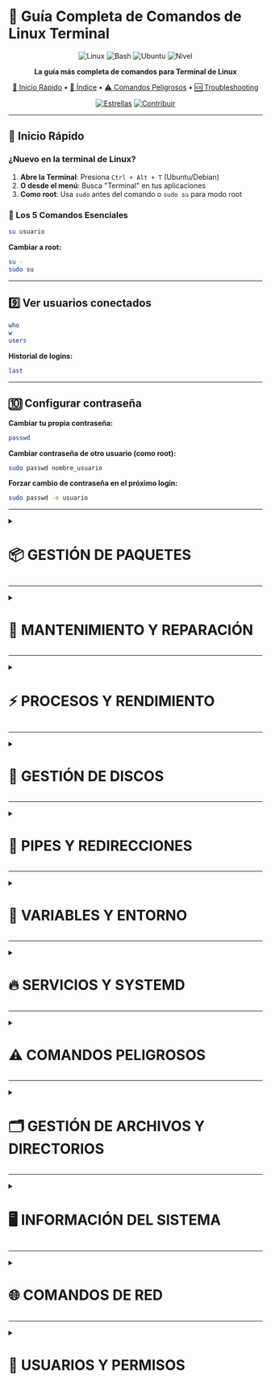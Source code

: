 # 🐧 Guía Completa de Comandos de Linux Terminal

<div align="center">

![Linux](https://img.shields.io/badge/Linux-FCC624?style=for-the-badge&logo=linux&logoColor=black)
![Bash](https://img.shields.io/badge/Bash-4EAA25?style=for-the-badge&logo=gnu-bash&logoColor=white)
![Ubuntu](https://img.shields.io/badge/Ubuntu-E95420?style=for-the-badge&logo=ubuntu&logoColor=white)
![Nivel](https://img.shields.io/badge/Nivel-Básico_a_Avanzado-green?style=for-the-badge)

**La guía más completa de comandos para Terminal de Linux**

[🚀 Inicio Rápido](#-inicio-rápido) • [📖 Índice](#-índice-de-comandos) • [⚠️ Comandos Peligrosos](#️-comandos-peligrosos) • [🆘 Troubleshooting](#-troubleshooting)

[![Estrellas](https://img.shields.io/github/stars/tuusuario/comandos-linux?style=social)](https://github.com/tuusuario/comandos-linux)
[![Contribuir](https://img.shields.io/badge/Contribuciones-Bienvenidas-brightgreen)](CONTRIBUTING.md)

</div>

---

## 🚀 Inicio Rápido

### ¿Nuevo en la terminal de Linux?

1. **Abre la Terminal**: Presiona `Ctrl + Alt + T` (Ubuntu/Debian)
2. **O desde el menú**: Busca "Terminal" en tus aplicaciones
3. **Como root**: Usa `sudo` antes del comando o `sudo su` para modo root

### 🎯 Los 5 Comandos Esenciales

```bash
su usuario
```

**Cambiar a root:**
```bash
su -
sudo su
```

---

## 9️⃣ Ver usuarios conectados

```bash
who
w
users
```

**Historial de logins:**
```bash
last
```

---

## 🔟 Configurar contraseña

**Cambiar tu propia contraseña:**
```bash
passwd
```

**Cambiar contraseña de otro usuario (como root):**
```bash
sudo passwd nombre_usuario
```

**Forzar cambio de contraseña en el próximo login:**
```bash
sudo passwd -e usuario
```

</details>

---

<details>
<summary><h1>📦 GESTIÓN DE PAQUETES</h1></summary>

![Nivel](https://img.shields.io/badge/Nivel-Intermedio-orange)

## Debian/Ubuntu (APT)

### 1️⃣ Actualizar lista de paquetes

```bash
sudo apt update
```

### 2️⃣ Actualizar paquetes instalados

```bash
sudo apt upgrade
```

**Actualización completa (incluye remover paquetes si es necesario):**
```bash
sudo apt full-upgrade
```

### 3️⃣ Instalar paquete

```bash
sudo apt install nombre_paquete
```

**Múltiples paquetes:**
```bash
sudo apt install paquete1 paquete2 paquete3
```

### 4️⃣ Desinstalar paquete

```bash
sudo apt remove nombre_paquete
```

**Eliminar también archivos de configuración:**
```bash
sudo apt purge nombre_paquete
```

### 5️⃣ Buscar paquetes

```bash
apt search nombre
```

### 6️⃣ Ver información de un paquete

```bash
apt show nombre_paquete
```

### 7️⃣ Limpiar caché de paquetes

```bash
sudo apt clean
sudo apt autoclean
sudo apt autoremove
```

### 8️⃣ Ver paquetes instalados

```bash
apt list --installed
dpkg -l
```

---

## CentOS/RHEL (YUM/DNF)

### 1️⃣ Actualizar sistema

```bash
sudo yum update
# O en versiones nuevas
sudo dnf update
```

### 2️⃣ Instalar paquete

```bash
sudo yum install nombre_paquete
sudo dnf install nombre_paquete
```

### 3️⃣ Desinstalar paquete

```bash
sudo yum remove nombre_paquete
sudo dnf remove nombre_paquete
```

### 4️⃣ Buscar paquetes

```bash
yum search nombre
dnf search nombre
```

### 5️⃣ Limpiar caché

```bash
sudo yum clean all
sudo dnf clean all
```

---

## Arch Linux (Pacman)

### 1️⃣ Actualizar sistema

```bash
sudo pacman -Syu
```

### 2️⃣ Instalar paquete

```bash
sudo pacman -S nombre_paquete
```

### 3️⃣ Desinstalar paquete

```bash
sudo pacman -R nombre_paquete
```

**Con dependencias:**
```bash
sudo pacman -Rs nombre_paquete
```

### 4️⃣ Buscar paquetes

```bash
pacman -Ss nombre
```

### 5️⃣ Limpiar caché

```bash
sudo pacman -Sc
```

---

## Snap (Universal)

```bash
sudo snap install nombre_paquete
sudo snap remove nombre_paquete
sudo snap list
sudo snap refresh
```

---

## Flatpak (Universal)

```bash
flatpak install nombre_paquete
flatpak uninstall nombre_paquete
flatpak list
flatpak update
```

</details>

---

<details>
<summary><h1>🔧 MANTENIMIENTO Y REPARACIÓN</h1></summary>

![Nivel](https://img.shields.io/badge/Nivel-Avanzado-red)
![Admin](https://img.shields.io/badge/Requiere-Root/Sudo-orange)

## 1️⃣ Verificar sistema de archivos (fsck)

**⚠️ SOLO ejecutar en particiones desmontadas**

```bash
sudo fsck /dev/sda1
```

**Reparación automática:**
```bash
sudo fsck -y /dev/sda1
```

**💡 Para verificar la partición raíz:**
Se debe hacer desde un Live USB o en modo de recuperación.

---

## 2️⃣ Ver logs del sistema

**Logs generales:**
```bash
sudo tail -f /var/log/syslog
```

**Con journalctl (systemd):**
```bash
journalctl -xe
journalctl -f              # En tiempo real
journalctl -b              # Desde el último boot
journalctl -u servicio     # De un servicio específico
```

**Logs de autenticación:**
```bash
sudo tail /var/log/auth.log
```

**Logs del kernel:**
```bash
dmesg
dmesg | grep -i error
```

---

## 3️⃣ Montar y desmontar particiones

**Ver particiones montadas:**
```bash
mount
df -h
```

**Montar partición:**
```bash
sudo mount /dev/sdb1 /mnt/usb
```

**Desmontar:**
```bash
sudo umount /mnt/usb
```

**Montar ISO:**
```bash
sudo mount -o loop imagen.iso /mnt/iso
```

**Montar automático en el boot:**
Editar `/etc/fstab`

---

## 4️⃣ Verificar uso de disco

**Espacio en disco:**
```bash
df -h
```

**Archivos grandes:**
```bash
du -h --max-depth=1 / | sort -hr | head -20
```

**Usar herramienta interactiva:**
```bash
ncdu /
```
(Instalar: `sudo apt install ncdu`)

---

## 5️⃣ Backup con rsync

**Sincronizar directorios:**
```bash
rsync -av /origen/ /destino/
```

**Con progreso:**
```bash
rsync -av --progress /origen/ /destino/
```

**Excluir archivos:**
```bash
rsync -av --exclude='*.tmp' /origen/ /destino/
```

**Backup incremental:**
```bash
rsync -av --delete /origen/ /destino/
```

**Backup a servidor remoto:**
```bash
rsync -av /origen/ usuario@servidor:/destino/
```

---

## 6️⃣ Clonar disco con dd

**⚠️ EXTREMADAMENTE PELIGROSO - Verificar dos veces**

```bash
sudo dd if=/dev/sda of=/dev/sdb bs=4M status=progress
```

**Crear imagen de disco:**
```bash
sudo dd if=/dev/sda of=disco.img bs=4M status=progress
```

**Restaurar desde imagen:**
```bash
sudo dd if=disco.img of=/dev/sda bs=4M status=progress
```

**🎯 Flags:**
- `if` = Input File (origen)
- `of` = Output File (destino)
- `bs` = Block Size (tamaño de bloque)
- `status=progress` = Mostrar progreso

---

## 7️⃣ Verificar memoria RAM

```bash
sudo memtest86+
```

O desde el menú de GRUB al iniciar.

---

## 8️⃣ Actualizar GRUB

```bash
sudo update-grub
```

**Reinstalar GRUB:**
```bash
sudo grub-install /dev/sda
sudo update-grub
```

---

## 9️⃣ Reparar paquetes rotos

**Debian/Ubuntu:**
```bash
sudo apt --fix-broken install
sudo dpkg --configure -a
```

---

## 🔟 Limpiar espacio en disco

**Limpiar caché de paquetes:**
```bash
sudo apt clean
sudo apt autoclean
sudo apt autoremove
```

**Limpiar journald logs:**
```bash
sudo journalctl --vacuum-time=7d
sudo journalctl --vacuum-size=100M
```

**Limpiar thumbnails:**
```bash
rm -rf ~/.cache/thumbnails/*
```

**Buscar archivos temporales:**
```bash
sudo find /tmp -type f -atime +7 -delete
```

</details>

---

<details>
<summary><h1>⚡ PROCESOS Y RENDIMIENTO</h1></summary>

![Nivel](https://img.shields.io/badge/Nivel-Intermedio-orange)

## 1️⃣ Ver procesos activos

**Lista simple:**
```bash
ps aux
```

**Árbol de procesos:**
```bash
ps auxf
pstree
```

**Procesos de un usuario:**
```bash
ps -u usuario
```

**Buscar proceso específico:**
```bash
ps aux | grep nombre_proceso
```

---

## 2️⃣ Monitor en tiempo real

**Top (básico):**
```bash
top
```

**Htop (mejorado):**
```bash
htop
```

**Gtop (moderno con gráficos):**
```bash
gtop
```

**Atajo en top:**
- `k` = Kill proceso
- `r` = Renice (cambiar prioridad)
- `M` = Ordenar por memoria
- `P` = Ordenar por CPU
- `q` = Salir

---

## 3️⃣ Terminar procesos

**Por PID:**
```bash
kill 1234
```

**Forzar terminación:**
```bash
kill -9 1234
sudo kill -9 1234
```

**Por nombre:**
```bash
killall nombre_proceso
pkill nombre_proceso
```

**Matar todos los procesos de un usuario:**
```bash
sudo pkill -u usuario
```

**🎯 Señales comunes:**
- `15` o `TERM` = Terminación normal (default)
- `9` o `KILL` = Forzar terminación inmediata
- `1` o `HUP` = Recargar configuración
- `2` o `INT` = Interrupción (Ctrl+C)

---

## 4️⃣ Prioridad de procesos (nice)

**Ejecutar con prioridad baja:**
```bash
nice -n 19 comando
```

**Cambiar prioridad de proceso existente:**
```bash
renice -n 10 -p 1234
```

**Valores de nice:**
- `-20` = Mayor prioridad
- `0` = Prioridad normal
- `19` = Menor prioridad

---

## 5️⃣ Ejecutar en segundo plano

**Ejecutar en background:**
```bash
comando &
```

**Ver trabajos en background:**
```bash
jobs
```

**Traer a foreground:**
```bash
fg %1
```

**Enviar a background:**
```bash
bg %1
```

**Suspender proceso actual:**
Presiona `Ctrl + Z`

---

## 6️⃣ Mantener proceso después de cerrar terminal

**Con nohup:**
```bash
nohup comando &
```

**Con screen:**
```bash
screen -S sesion
# Ejecutar comandos
# Ctrl+A, D para detach
screen -r sesion    # Para volver
```

**Con tmux:**
```bash
tmux new -s sesion
# Ejecutar comandos
# Ctrl+B, D para detach
tmux attach -t sesion    # Para volver
```

---

## 7️⃣ Ver archivos abiertos

**Por proceso:**
```bash
lsof -p 1234
```

**Por archivo:**
```bash
lsof /ruta/archivo
```

**Por usuario:**
```bash
lsof -u usuario
```

**Por puerto:**
```bash
lsof -i :80
```

---

## 8️⃣ Estadísticas de CPU

**Por núcleo:**
```bash
mpstat -P ALL
```

**Uso general:**
```bash
vmstat 1
```

---

## 9️⃣ Uso de memoria detallado

```bash
free -h
cat /proc/meminfo
```

**Procesos por uso de memoria:**
```bash
ps aux --sort=-%mem | head
```

---

## 🔟 Benchmark del sistema

**CPU:**
```bash
sysbench cpu run
```

**Memoria:**
```bash
sysbench memory run
```

**Disco:**
```bash
hdparm -t /dev/sda
dd if=/dev/zero of=testfile bs=1G count=1 oflag=direct
```

</details>

---

<details>
<summary><h1>🔌 GESTIÓN DE DISCOS</h1></summary>

![Nivel](https://img.shields.io/badge/Nivel-Avanzado-red)
![Admin](https://img.shields.io/badge/Requiere-Root/Sudo-orange)

## 1️⃣ Listar discos y particiones

```bash
lsblk
fdisk -l
parted -l
```

**Con detalles UUID:**
```bash
blkid
```

---

## 2️⃣ Particionar disco (fdisk)

**⚠️ CUIDADO: Puede borrar datos**

```bash
sudo fdisk /dev/sdb
```

**Comandos dentro de fdisk:**
- `m` = Ayuda
- `p` = Ver particiones
- `n` = Nueva partición
- `d` = Eliminar partición
- `t` = Cambiar tipo
- `w` = Guardar cambios y salir
- `q` = Salir sin guardar

---

## 3️⃣ Particionar con parted (GPT)

```bash
sudo parted /dev/sdb
```

**Comandos:**
```
print                                    # Ver particiones
mklabel gpt                              # Crear tabla GPT
mkpart primary ext4 0% 100%              # Crear partición
quit                                     # Salir
```

---

## 4️⃣ Formatear particiones

**ext4:**
```bash
sudo mkfs.ext4 /dev/sdb1
```

**NTFS:**
```bash
sudo mkfs.ntfs /dev/sdb1
```

**FAT32:**
```bash
sudo mkfs.vfat -F 32 /dev/sdb1
```

**XFS:**
```bash
sudo mkfs.xfs /dev/sdb1
```

---

## 5️⃣ Verificar salud del disco

**SMART status:**
```bash
sudo smartctl -a /dev/sda
```

**Test rápido:**
```bash
sudo smartctl -t short /dev/sda
```

**Ver resultados:**
```bash
sudo smartctl -l selftest /dev/sda
```

---

## 6️⃣ Montar partición automáticamente

**Editar /etc/fstab:**
```bash
sudo nano /etc/fstab
```

**Añadir línea:**
```
UUID=xxx-xxx  /mnt/disco  ext4  defaults  0  2
```

**Obtener UUID:**
```bash
sudo blkid /dev/sdb1
```

**Probar configuración:**
```bash
sudo mount -a
```

---

## 7️⃣ LVM (Logical Volume Manager)

**Ver volúmenes físicos:**
```bash
sudo pvdisplay
```

**Ver grupos de volúmenes:**
```bash
sudo vgdisplay
```

**Ver volúmenes lógicos:**
```bash
sudo lvdisplay
```

**Crear volumen físico:**
```bash
sudo pvcreate /dev/sdb1
```

**Crear grupo de volúmenes:**
```bash
sudo vgcreate mi_vg /dev/sdb1
```

**Crear volumen lógico:**
```bash
sudo lvcreate -L 10G -n mi_lv mi_vg
```

---

## 8️⃣ RAID por software

**Ver status:**
```bash
cat /proc/mdstat
sudo mdadm --detail /dev/md0
```

**Crear RAID 1:**
```bash
sudo mdadm --create /dev/md0 --level=1 --raid-devices=2 /dev/sdb1 /dev/sdc1
```

---

## 9️⃣ Swap

**Crear archivo swap:**
```bash
sudo fallocate -l 4G /swapfile
sudo chmod 600 /swapfile
sudo mkswap /swapfile
sudo swapon /swapfile
```

**Hacer permanente (añadir a /etc/fstab):**
```
/swapfile none swap sw 0 0
```

**Ver swap:**
```bash
swapon --show
free -h
```

---

## 🔟 Borrado seguro

**⚠️ IRREVERSIBLE**

```bash
sudo shred -vfz -n 3 /dev/sdb
```

**Más rápido (un solo pase):**
```bash
sudo dd if=/dev/zero of=/dev/sdb bs=4M status=progress
```

</details>

---

<details>
<summary><h1>🔗 PIPES Y REDIRECCIONES</h1></summary>

![Nivel](https://img.shields.io/badge/Nivel-Intermedio-orange)

## Operadores de redirección

### 1️⃣ Pipe (|) - Encadenar comandos

Envía la salida de un comando como entrada de otro.

```bash
comando1 | comando2
```

**📌 Ejemplos:**

**Buscar en resultados:**
```bash
ps aux | grep firefox
```

**Contar líneas:**
```bash
ls -l | wc -l
```

**Ordenar y mostrar únicos:**
```bash
cat archivo.txt | sort | uniq
```

**Top 10 archivos más grandes:**
```bash
du -h | sort -rh | head -10
```

---

### 2️⃣ Redirección de salida (>)

Guarda la salida en un archivo (sobrescribe).

```bash
comando > archivo.txt
```

**📌 Ejemplos:**
```bash
ls -l > listado.txt
echo "Hola" > saludo.txt
```

---

### 3️⃣ Append (>>)

Agrega al final del archivo sin sobrescribir.

```bash
comando >> archivo.txt
```

**📌 Ejemplo:**
```bash
echo "Nueva línea" >> archivo.txt
date >> log.txt
```

---

### 4️⃣ Redirección de entrada (<)

Usa un archivo como entrada del comando.

```bash
comando < archivo.txt
```

**📌 Ejemplo:**
```bash
sort < lista.txt
wc -l < archivo.txt
```

---

### 5️⃣ Redirección de errores (2>)

Redirige solo mensajes de error.

```bash
comando 2> errores.txt
```

**Descartar errores:**
```bash
comando 2> /dev/null
```

---

### 6️⃣ Redirigir todo (salida y errores)

```bash
comando &> todo.txt
comando > salida.txt 2>&1
```

---

### 7️⃣ Here Document (<<)

Permite múltiples líneas como entrada.

```bash
cat << EOF > archivo.txt
Línea 1
Línea 2
Línea 3
EOF
```

---

### 8️⃣ Tee - Salida dual

Muestra en pantalla Y guarda en archivo.

```bash
comando | tee archivo.txt
```

**Append:**
```bash
comando | tee -a archivo.txt
```

**📌 Ejemplo:**
```bash
ls -la | tee listado.txt
```

---

## Ejemplos combinados

**Log de instalación:**
```bash
sudo apt install paquete 2>&1 | tee install.log
```

**Buscar y guardar:**
```bash
find / -name "*.conf" 2>/dev/null > configs.txt
```

**Procesos consumiendo CPU:**
```bash
ps aux --sort=-%cpu | head -10 | tee top_cpu.txt
```

</details>

---

<details>
<summary><h1>📜 VARIABLES Y ENTORNO</h1></summary>

![Nivel](https://img.shields.io/badge/Nivel-Intermedio-orange)

## 1️⃣ Ver variables de entorno

```bash
env
printenv
```

**Variable específica:**
```bash
echo $HOME
echo $USER
echo $PATH
```

---

## 2️⃣ Variables comunes

| Variable | Descripción | Ejemplo |
|----------|-------------|---------|
| `$HOME` | Directorio home | `/home/usuario` |
| `$USER` | Usuario actual | `usuario` |
| `$PATH` | Rutas de ejecutables | `/usr/bin:/bin:...` |
| `$PWD` | Directorio actual | `/home/usuario/Documentos` |
| `$SHELL` | Shell actual | `/bin/bash` |
| `$HOSTNAME` | Nombre del host | `mi-pc` |
| `$LANG` | Idioma del sistema | `es_ES.UTF-8` |
| `$EDITOR` | Editor predeterminado | `nano` o `vim` |

---

## 3️⃣ Crear variables temporales

**Para la sesión actual:**
```bash
MIVAR="Hola Mundo"
echo $MIVAR
```

**Exportar para subprocesos:**
```bash
export MIVAR="Hola Mundo"
```

---

## 4️⃣ Variables permanentes

**Para el usuario (bash):**
Editar `~/.bashrc`:
```bash
export JAVA_HOME=/usr/lib/jvm/java-11
export PATH=$PATH:$JAVA_HOME/bin
```

**Aplicar cambios:**
```bash
source ~/.bashrc
```

**Para todo el sistema:**
Editar `/etc/environment` o crear archivo en `/etc/profile.d/`

---

## 5️⃣ Modificar PATH

**Temporal:**
```bash
export PATH=$PATH:/nueva/ruta
```

**Permanente (~/.bashrc):**
```bash
echo 'export PATH=$PATH:/nueva/ruta' >> ~/.bashrc
source ~/.bashrc
```

---

## 6️⃣ Variables especiales en scripts

```bash
$0    # Nombre del script
$1    # Primer argumento
$2    # Segundo argumento
$#    # Número de argumentos
$@    # Todos los argumentos
$?    # Código de salida del último comando
$    # PID del script actual
```

**📌 Ejemplo de script:**
```bash
#!/bin/bash
echo "Script: $0"
echo "Primer argumento: $1"
echo "Todos los argumentos: $@"
echo "Número de argumentos: $#"
```

---

## 7️⃣ Eliminar variable

```bash
unset MIVAR
```

---

## 8️⃣ Verificar si variable existe

```bash
if [ -z "$MIVAR" ]; then
    echo "Variable vacía o no existe"
fi
```

</details>

---

<details>
<summary><h1>🔥 SERVICIOS Y SYSTEMD</h1></summary>

![Nivel](https://img.shields.io/badge/Nivel-Avanzado-red)

## 1️⃣ Ver servicios activos

```bash
systemctl list-units --type=service
systemctl list-units --type=service --state=running
```

---

## 2️⃣ Gestionar servicios

**Ver status:**
```bash
systemctl status nombre_servicio
```

**Iniciar servicio:**
```bash
sudo systemctl start nombre_servicio
```

**Detener servicio:**
```bash
sudo systemctl stop nombre_servicio
```

**Reiniciar servicio:**
```bash
sudo systemctl restart nombre_servicio
```

**Recargar configuración (sin reiniciar):**
```bash
sudo systemctl reload nombre_servicio
```

---

## 3️⃣ Habilitar/Deshabilitar inicio automático

**Habilitar:**
```bash
sudo systemctl enable nombre_servicio
```

**Deshabilitar:**
```bash
sudo systemctl disable nombre_servicio
```

**Ver si está habilitado:**
```bash
systemctl is-enabled nombre_servicio
```

---

## 4️⃣ Ver logs de servicio

```bash
journalctl -u nombre_servicio
```

**En tiempo real:**
```bash
journalctl -u nombre_servicio -f
```

**Últimas 50 líneas:**
```bash
journalctl -u nombre_servicio -n 50
```

**Desde el último boot:**
```bash
journalctl -u nombre_servicio -b
```

---

## 5️⃣ Crear servicio personalizado

Crear `/etc/systemd/system/mi_servicio.service`:

```ini
[Unit]
Description=Mi Servicio Personalizado
After=network.target

[Service]
Type=simple
User=usuario
WorkingDirectory=/ruta/proyecto
ExecStart=/ruta/proyecto/script.sh
Restart=on-failure

[Install]
WantedBy=multi-user.target
```

**Activar:**
```bash
sudo systemctl daemon-reload
sudo systemctl enable mi_servicio
sudo systemctl start mi_servicio
```

---

## 6️⃣ Targets (runlevels)

**Ver target actual:**
```bash
systemctl get-default
```

**Cambiar target:**
```bash
sudo systemctl set-default multi-user.target
```

**Targets comunes:**
- `graphical.target` = Modo gráfico
- `multi-user.target` = Modo consola
- `rescue.target` = Modo de rescate

---

## 7️⃣ Logs del sistema (journalctl)

**Ver todos los logs:**
```bash
journalctl
```

**Últimos logs:**
```bash
journalctl -n 100
```

**Desde cierta fecha:**
```bash
journalctl --since "2025-01-01"
journalctl --since "1 hour ago"
```

**Por prioridad:**
```bash
journalctl -p err
```

**Limpiar logs antiguos:**
```bash
sudo journalctl --vacuum-time=7d
sudo journalctl --vacuum-size=100M
```

</details>

---

<details>
<summary><h1>⚠️ COMANDOS PELIGROSOS</h1></summary>

![Peligro](https://img.shields.io/badge/⚠️-PELIGRO-red?style=for-the-badge)

## ☠️ Estos comandos pueden DESTRUIR tu sistema

### 1️⃣ rm -rf / - EL MÁS PELIGROSO

```bash
rm -rf /
sudo rm -rf /*
```

**🔥 PELIGRO EXTREMO:**
- Borra TODO el sistema de archivos
- Sin papelera ni recuperación
- Sistema completamente destruido

**⚠️ NUNCA ejecutes esto**

---

### 2️⃣ dd - Sobrescribir disco

```bash
dd if=/dev/zero of=/dev/sda
```

**🔥 PELIGRO:**
- Borra completamente un disco
- Irreversible
- Un error en `of=` puede destruir el disco equivocado

---

### 3️⃣ mkfs - Formatear partición

```bash
mkfs.ext4 /dev/sda
```

**🔥 PELIGRO:**
- Formatea y borra todo el contenido
- Sin confirmación
- Verificar dos veces el dispositivo

---

### 4️⃣ chmod 777 recursivo

```bash
chmod -R 777 /
```

**🔥 PELIGRO:**
- Rompe la seguridad del sistema
- Cualquiera puede modificar archivos críticos
- Sistema vulnerable

---

### 5️⃣ chown recursivo en /

```bash
chown -R usuario:grupo /
```

**🔥 PELIGRO:**
- Rompe permisos del sistema
- Servicios dejarán de funcionar
- Difícil de recuperar

---

### 6️⃣ Fork bomb

```bash
:(){ :|:& };:
```

**🔥 PELIGRO:**
- Crea procesos infinitos
- Congela el sistema
- Requiere reinicio forzado

---

### 7️⃣ Sobrescribir archivos críticos

```bash
> /etc/passwd
> /boot/vmlinuz
```

**🔥 PELIGRO:**
- Destruye archivos del sistema
- Sistema no arrancará
- Pérdida de usuarios

---

### 8️⃣ Comandos descargados de internet

```bash
curl http://sitio.com/script.sh | bash
wget -O - http://sitio.com/script | sh
```

**🔥 PELIGRO:**
- Puede ejecutar malware
- Sin revisión del código
- Acceso root completo

---

### 9️⃣ Eliminar kernel

```bash
sudo rm -rf /boot
sudo rm /vmlinuz
```

**🔥 PELIGRO:**
- Sistema no arrancará
- Requiere reinstalación

---

### 🔟 Scripts con sudo sin revisar

```bash
sudo bash script_desconocido.sh
```

**🔥 PELIGRO:**
- Acceso root completo
- Puede instalar backdoors
- Robar información

---

## 🛡️ Reglas de seguridad

✅ **SIEMPRE:**
- Lee el comando completo antes de ejecutar
- Verifica dispositivos (/dev/sdX) dos veces
- Haz backup antes de comandos destructivos
- Usa `--dry-run` si está disponible
- Prueba en máquina virtual primero
- Entiende qué hace cada parte del comando

❌ **NUNCA:**
- Ejecutes comandos que no entiendes
- Uses `rm -rf` con sudo sin estar 100% seguro
- Copies comandos de internet sin revisar
- Trabajes como root innecesariamente
- Desactives protecciones del sistema
- Ejecutes scripts descargados sin leer

## 📋 Checklist antes de comandos destructivos

- [ ] ¿He hecho backup?
- [ ] ¿Estoy en el directorio correcto?
- [ ] ¿Es el dispositivo correcto?
- [ ] ¿Entiendo completamente el comando?
- [ ] ¿Hay una forma más segura de hacerlo?

cd          # Navegar entre directorios
ls          # Listar archivos y carpetas
pwd         # Mostrar directorio actual
clear       # Limpiar la pantalla
man         # Manual de cualquier comando
```

---

## 📖 Índice de Comandos

### 🔰 Nivel Básico
- [📁 Navegación y Exploración](#-navegación-y-exploración) - `cd`, `ls`, `pwd`, `tree`
- [🗂️ Gestión de Archivos](#️-gestión-de-archivos-y-directorios) - `cp`, `mv`, `rm`, `touch`
- [🧹 Comandos de Utilidad](#-comandos-de-utilidad) - `clear`, `man`, `history`

### 🔶 Nivel Intermedio
- [🖥️ Información del Sistema](#️-información-del-sistema) - `uname`, `df`, `free`, `top`
- [🌐 Comandos de Red](#-comandos-de-red) - `ip`, `ping`, `netstat`, `ss`
- [👤 Usuarios y Permisos](#-usuarios-y-permisos) - `chmod`, `chown`, `useradd`
- [📦 Gestión de Paquetes](#-gestión-de-paquetes) - `apt`, `yum`, `dnf`, `pacman`

### 🔴 Nivel Avanzado
- [🔧 Mantenimiento y Reparación](#-mantenimiento-y-reparación) - `fsck`, `dd`, `mount`
- [⚡ Procesos y Rendimiento](#-procesos-y-rendimiento) - `ps`, `kill`, `htop`, `nice`
- [🔌 Gestión de Discos](#-gestión-de-discos) - `fdisk`, `lsblk`, `parted`
- [🔗 Pipes y Redirecciones](#-pipes-y-redirecciones) - `|`, `>`, `>>`, `2>`
- [📜 Variables y Entorno](#-variables-y-entorno) - `export`, `$PATH`, `env`
- [🔥 Servicios y Systemd](#-servicios-y-systemd) - `systemctl`, `journalctl`

---

## 🆚 Bash vs Otras Shells: Comparativa Rápida

| Acción | Bash | Zsh | Fish | Descripción |
|--------|------|-----|------|-------------|
| Listar archivos | `ls` | `ls` | `ls` | Ver contenido |
| Autocompletado | Tab | Tab mejorado | Tab inteligente | Completar comandos |
| Historial | `history` | `history` con búsqueda | Historial visual | Ver comandos anteriores |
| Configuración | `~/.bashrc` | `~/.zshrc` | `~/.config/fish/config.fish` | Archivo de config |
| Plugins | Manual | Oh-My-Zsh | Built-in | Sistema de plugins |
| Sintaxis | POSIX | Compatible | Propia | Lenguaje de scripting |

---

<details>
<summary><h1>📁 NAVEGACIÓN Y EXPLORACIÓN</h1></summary>

![Nivel](https://img.shields.io/badge/Nivel-Básico-green)

## 1️⃣ Mostrar directorio actual

Muestra la ruta completa del directorio donde te encuentras (Print Working Directory).

```bash
pwd
```

**📌 Ejemplo de salida:**
```
/home/usuario/Documentos
```

---

## 2️⃣ Cambiar de directorio

Navega a un directorio específico.

```bash
cd ruta/del/directorio
```

**📌 Ejemplos:**
```bash
cd /home/usuario/Documentos
cd Descargas                    # Directorio relativo
cd ~/Documentos                 # ~ es tu carpeta home
cd ..                           # Subir un nivel
cd ../..                        # Subir dos niveles
cd -                            # Volver al directorio anterior
cd                              # Ir a tu home (~)
```

**💡 Tip:** Usa `cd` sin argumentos para volver a tu carpeta personal.

---

## 3️⃣ Listar archivos y directorios

Muestra el contenido del directorio actual.

```bash
ls
```

**🎯 Variantes más útiles:**

**Formato detallado:**
```bash
ls -l
```

**Incluir archivos ocultos:**
```bash
ls -a
```

**Todo junto (detallado + ocultos):**
```bash
ls -la
```

**Ordenar por fecha:**
```bash
ls -lt
```

**Tamaño legible:**
```bash
ls -lh
```

**Recursivo (subdirectorios):**
```bash
ls -R
```

**Colorear output:**
```bash
ls --color=auto
```

**📌 Combinación más usada:**
```bash
ls -lah
```
Muestra: permisos, propietario, tamaño legible, archivos ocultos.

**💡 Alias común en ~/.bashrc:**
```bash
alias ll='ls -lah'
```

---

## 4️⃣ Ver árbol de directorios

Muestra la estructura de directorios en formato árbol.

```bash
tree
```

**📌 Ejemplos útiles:**
```bash
tree -L 2              # Solo 2 niveles de profundidad
tree -d                # Solo directorios
tree -a                # Incluir archivos ocultos
tree -h                # Tamaño legible
tree -C                # Con colores
```

**⚠️ Instalación si no está disponible:**
```bash
# Ubuntu/Debian
sudo apt install tree

# CentOS/RHEL
sudo yum install tree

# Arch Linux
sudo pacman -S tree
```

---

## 5️⃣ Buscar archivos

**Buscar por nombre:**
```bash
find /ruta -name "archivo.txt"
```

**📌 Ejemplos prácticos:**

**Buscar archivos .log:**
```bash
find /var/log -name "*.log"
```

**Buscar sin case-sensitive:**
```bash
find . -iname "archivo.TXT"
```

**Buscar por tamaño (mayores a 100MB):**
```bash
find . -size +100M
```

**Buscar y ejecutar comando:**
```bash
find . -name "*.tmp" -exec rm {} \;
```

**Buscar archivos modificados hace menos de 7 días:**
```bash
find . -mtime -7
```

**💡 Alternativa más rápida - locate:**
```bash
locate archivo.txt
```
Primero actualiza la base de datos: `sudo updatedb`

---

## 6️⃣ Buscar comando en el historial

```bash
history | grep comando
```

**O usa Ctrl + R** para búsqueda interactiva.

---

## 7️⃣ Ver tipo de archivo

Determina el tipo de un archivo.

```bash
file nombre_archivo
```

**📌 Ejemplo:**
```bash
file documento.pdf
# Salida: documento.pdf: PDF document, version 1.4
```

---

## 8️⃣ Calcular tamaño de directorio

**Tamaño de un directorio:**
```bash
du -sh directorio
```

**📌 Opciones:**
- `-s` = Resumen total
- `-h` = Tamaño legible (KB, MB, GB)

**Ver tamaños de subdirectorios:**
```bash
du -h --max-depth=1
```

**Top 10 directorios más grandes:**
```bash
du -h | sort -rh | head -10
```

---

## 9️⃣ Espacio en disco

Ver espacio disponible en todas las particiones.

```bash
df -h
```

**💡 Más legible:**
```bash
df -h --output=source,size,used,avail,pcent,target
```

</details>

---

<details>
<summary><h1>🗂️ GESTIÓN DE ARCHIVOS Y DIRECTORIOS</h1></summary>

![Nivel](https://img.shields.io/badge/Nivel-Básico-green)

## 1️⃣ Crear archivo vacío

```bash
touch archivo.txt
```

**📌 Crear múltiples archivos:**
```bash
touch archivo1.txt archivo2.txt archivo3.txt
```

**💡 También actualiza la fecha de modificación** de archivos existentes.

---

## 2️⃣ Crear directorio

```bash
mkdir nombre_directorio
```

**📌 Crear estructura anidada:**
```bash
mkdir -p proyecto/src/components
```
El flag `-p` crea todos los directorios padres necesarios.

**Crear múltiples directorios:**
```bash
mkdir dir1 dir2 dir3
```

---

## 3️⃣ Copiar archivos

```bash
cp origen destino
```

**📌 Ejemplos:**

**Copiar archivo:**
```bash
cp archivo.txt /home/usuario/Backup/
```

**Copiar con otro nombre:**
```bash
cp archivo.txt archivo_backup.txt
```

**Copiar directorio recursivamente:**
```bash
cp -r directorio/ /ruta/destino/
```

**Copiar preservando atributos:**
```bash
cp -a origen destino
```

**Copiar con confirmación:**
```bash
cp -i archivo.txt destino/
```

**🎯 Flags importantes:**
- `-r` = Recursivo (para directorios)
- `-i` = Interactivo (pide confirmación)
- `-v` = Verbose (muestra progreso)
- `-a` = Archive (preserva todo: permisos, timestamps, etc.)
- `-u` = Update (solo si es más nuevo)

---

## 4️⃣ Mover/Renombrar archivos

```bash
mv origen destino
```

**📌 Ejemplos:**

**Mover archivo:**
```bash
mv archivo.txt /home/usuario/Documentos/
```

**Renombrar archivo:**
```bash
mv archivo_viejo.txt archivo_nuevo.txt
```

**Mover múltiples archivos:**
```bash
mv *.txt /destino/
```

**Mover con confirmación:**
```bash
mv -i archivo.txt destino/
```

---

## 5️⃣ Eliminar archivos

```bash
rm archivo.txt
```

**⚠️ CUIDADO: No va a la papelera, se borra permanentemente**

**📌 Opciones:**

**Eliminar con confirmación:**
```bash
rm -i archivo.txt
```

**Eliminar directorio:**
```bash
rm -r directorio/
```

**Forzar eliminación:**
```bash
rm -f archivo.txt
```

**Eliminar directorio con contenido (SIN CONFIRMACIÓN):**
```bash
rm -rf directorio/
```

**💡 Alternativa más segura - mover a papelera:**
```bash
# Instalar trash-cli
sudo apt install trash-cli

# Usar
trash archivo.txt
trash-list
trash-restore
```

---

## 6️⃣ Ver contenido de archivos

**Ver archivo completo:**
```bash
cat archivo.txt
```

**Ver con paginación:**
```bash
less archivo.txt
```
(Usa flechas para navegar, `q` para salir)

**Ver primeras líneas:**
```bash
head archivo.txt
head -n 20 archivo.txt    # Primeras 20 líneas
```

**Ver últimas líneas:**
```bash
tail archivo.txt
tail -n 50 archivo.txt    # Últimas 50 líneas
```

**Ver en tiempo real (logs):**
```bash
tail -f /var/log/syslog
```

**Ver con números de línea:**
```bash
cat -n archivo.txt
```

---

## 7️⃣ Editar archivos

**Nano (fácil para principiantes):**
```bash
nano archivo.txt
```
Atajos: `Ctrl+O` guardar, `Ctrl+X` salir

**Vim (más potente):**
```bash
vim archivo.txt
```
Presiona `i` para insertar, `Esc` luego `:wq` para guardar y salir

**Gedit (interfaz gráfica):**
```bash
gedit archivo.txt &
```

---

## 8️⃣ Buscar texto dentro de archivos

```bash
grep "texto_a_buscar" archivo.txt
```

**📌 Ejemplos potentes:**

**Buscar en múltiples archivos:**
```bash
grep "error" *.log
```

**Buscar recursivamente en directorios:**
```bash
grep -r "TODO" /proyecto/
```

**Case-insensitive:**
```bash
grep -i "error" archivo.txt
```

**Mostrar número de línea:**
```bash
grep -n "error" archivo.txt
```

**Contar ocurrencias:**
```bash
grep -c "error" archivo.txt
```

**Invertir búsqueda (líneas que NO contienen):**
```bash
grep -v "debug" archivo.log
```

**Buscar palabras completas:**
```bash
grep -w "root" /etc/passwd
```

**Con contexto (líneas antes/después):**
```bash
grep -C 3 "error" archivo.log    # 3 líneas antes y después
```

---

## 9️⃣ Crear enlaces simbólicos

```bash
ln -s /ruta/origen /ruta/enlace
```

**📌 Ejemplo:**
```bash
ln -s /var/www/html/proyecto ~/proyecto
```

**💡 Uso:** Acceso rápido a carpetas o archivos sin duplicar.

---

## 🔟 Comprimir y descomprimir

**Crear archivo .tar.gz:**
```bash
tar -czf archivo.tar.gz directorio/
```

**Extraer .tar.gz:**
```bash
tar -xzf archivo.tar.gz
```

**Ver contenido sin extraer:**
```bash
tar -tzf archivo.tar.gz
```

**Extraer .zip:**
```bash
unzip archivo.zip
```

**Crear .zip:**
```bash
zip -r archivo.zip directorio/
```

**🎯 Flags de tar:**
- `c` = Create (crear)
- `x` = eXtract (extraer)
- `z` = gZip (comprimir con gzip)
- `f` = File (especificar archivo)
- `v` = Verbose (mostrar progreso)
- `t` = lisT (listar contenido)

**📌 Combinación completa con progreso:**
```bash
tar -czvf backup.tar.gz directorio/
```

---

## 1️⃣1️⃣ Comparar archivos

```bash
diff archivo1.txt archivo2.txt
```

**Más legible:**
```bash
diff -u archivo1.txt archivo2.txt
```

**Ignorar espacios:**
```bash
diff -w archivo1.txt archivo2.txt
```

---

## 1️⃣2️⃣ Cambiar permisos de archivos

Ver sección [👤 Usuarios y Permisos](#-usuarios-y-permisos)

</details>

---

<details>
<summary><h1>🖥️ INFORMACIÓN DEL SISTEMA</h1></summary>

![Nivel](https://img.shields.io/badge/Nivel-Intermedio-orange)

## 1️⃣ Información del sistema operativo

```bash
uname -a
```

**📌 Opciones específicas:**
```bash
uname -s    # Nombre del kernel (Linux)
uname -r    # Versión del kernel
uname -m    # Arquitectura (x86_64, arm64, etc.)
```

**Información de la distribución:**
```bash
cat /etc/os-release
lsb_release -a
```

---

## 2️⃣ Información de hardware

**CPU:**
```bash
lscpu
cat /proc/cpuinfo
```

**Memoria RAM:**
```bash
free -h
cat /proc/meminfo
```

**Dispositivos PCI (tarjeta gráfica, etc.):**
```bash
lspci
lspci | grep VGA    # Solo tarjeta gráfica
```

**Dispositivos USB:**
```bash
lsusb
```

**Discos duros:**
```bash
lsblk
fdisk -l
```

**Todo el hardware (resumen):**
```bash
sudo lshw
sudo lshw -short    # Versión resumida
```

---

## 3️⃣ Uso de memoria

**Memoria RAM:**
```bash
free -h
```

**Memoria con actualización continua:**
```bash
watch -n 1 free -h
```

**Procesos que más memoria usan:**
```bash
ps aux --sort=-%mem | head -10
```

---

## 4️⃣ Uso de CPU

**Monitoreo en tiempo real:**
```bash
top
```

**Versión mejorada:**
```bash
htop
```
(Si no está: `sudo apt install htop`)

**Uso promedio de CPU:**
```bash
uptime
```

---

## 5️⃣ Temperatura del sistema

**Sensores (requiere instalación):**
```bash
sudo apt install lm-sensors
sudo sensors-detect
sensors
```

**GPU (NVIDIA):**
```bash
nvidia-smi
```

---

## 6️⃣ Información de red

```bash
ip addr show
ifconfig
```

**Hostname:**
```bash
hostname
```

**DNS actual:**
```bash
cat /etc/resolv.conf
```

---

## 7️⃣ Fecha y hora

```bash
date
```

**Hora del sistema:**
```bash
timedatectl
```

**Cambiar zona horaria:**
```bash
sudo timedatectl set-timezone America/Mexico_City
```

---

## 8️⃣ Uptime del sistema

Tiempo que lleva encendido el sistema.

```bash
uptime
```

---

## 9️⃣ Información de la batería (laptops)

```bash
upower -i /org/freedesktop/UPower/devices/battery_BAT0
```

**O más simple:**
```bash
cat /sys/class/power_supply/BAT0/capacity
```

---

## 🔟 Kernel y módulos cargados

**Versión del kernel:**
```bash
uname -r
```

**Módulos cargados:**
```bash
lsmod
```

**Información de un módulo:**
```bash
modinfo nombre_modulo
```

</details>

---

<details>
<summary><h1>🌐 COMANDOS DE RED</h1></summary>

![Nivel](https://img.shields.io/badge/Nivel-Intermedio-orange)

## 1️⃣ Ver configuración de red

**Comando moderno:**
```bash
ip addr show
ip a
```

**Comando tradicional:**
```bash
ifconfig
```

**Solo IPv4:**
```bash
ip -4 addr
```

**Solo una interfaz:**
```bash
ip addr show eth0
```

---

## 2️⃣ Ver tabla de enrutamiento

```bash
ip route show
route -n
```

---

## 3️⃣ Ping - Verificar conectividad

```bash
ping google.com
```

**📌 Opciones útiles:**

**Número limitado de pings:**
```bash
ping -c 4 google.com
```

**Ping con timestamp:**
```bash
ping -D google.com
```

**Ping solo IPv4:**
```bash
ping -4 google.com
```

**Ping solo IPv6:**
```bash
ping6 google.com
```

---

## 4️⃣ Traceroute - Rastrear ruta

```bash
traceroute google.com
```

**Alternativa más rápida:**
```bash
mtr google.com
```
(Combina ping y traceroute)

---

## 5️⃣ Ver conexiones activas

**Comando moderno:**
```bash
ss -tuln
```

**Comando tradicional:**
```bash
netstat -tuln
```

**📌 Flags:**
- `-t` = TCP
- `-u` = UDP  
- `-l` = Listening (puertos en escucha)
- `-n` = Numérico (no resolver nombres)
- `-p` = Program (mostrar programa)

**Ver todas las conexiones:**
```bash
ss -tupan
```

**Ver qué está usando un puerto:**
```bash
sudo ss -tlnp | grep :80
sudo lsof -i :80
```

---

## 6️⃣ DNS Lookup

**Resolver nombre a IP:**
```bash
nslookup google.com
dig google.com
host google.com
```

**Dig con más detalles:**
```bash
dig google.com +short
dig google.com ANY
```

**Reverse DNS (IP a nombre):**
```bash
dig -x 8.8.8.8
```

---

## 7️⃣ Descargar archivos

**wget:**
```bash
wget https://ejemplo.com/archivo.zip
```

**curl:**
```bash
curl -O https://ejemplo.com/archivo.zip
```

**Con barra de progreso:**
```bash
wget --progress=bar https://ejemplo.com/archivo.zip
```

**Continuar descarga interrumpida:**
```bash
wget -c https://ejemplo.com/archivo.zip
```

---

## 8️⃣ Configurar IP estática

**Temporal (hasta reiniciar):**
```bash
sudo ip addr add 192.168.1.100/24 dev eth0
sudo ip route add default via 192.168.1.1
```

**Permanente (Ubuntu):**
Edita `/etc/netplan/01-netcfg.yaml`

---

## 9️⃣ Activar/Desactivar interfaz de red

```bash
sudo ip link set eth0 down
sudo ip link set eth0 up
```

**O con ifconfig:**
```bash
sudo ifconfig eth0 down
sudo ifconfig eth0 up
```

---

## 🔟 Ver estadísticas de red

```bash
ifstat
iftop
nethogs
```

**Instalar si no están disponibles:**
```bash
sudo apt install ifstat iftop nethogs
```

---

## 1️⃣1️⃣ Flush DNS cache

**systemd-resolved:**
```bash
sudo systemd-resolve --flush-caches
```

**nscd:**
```bash
sudo /etc/init.d/nscd restart
```

---

## 1️⃣2️⃣ Firewall (UFW)

**Ver estado:**
```bash
sudo ufw status
```

**Habilitar:**
```bash
sudo ufw enable
```

**Permitir puerto:**
```bash
sudo ufw allow 80
sudo ufw allow 22/tcp
```

**Denegar puerto:**
```bash
sudo ufw deny 23
```

**Ver reglas numeradas:**
```bash
sudo ufw status numbered
```

**Eliminar regla:**
```bash
sudo ufw delete 2
```

---

## 1️⃣3️⃣ SSH

**Conectar a servidor remoto:**
```bash
ssh usuario@servidor.com
ssh usuario@192.168.1.100
```

**Con puerto específico:**
```bash
ssh -p 2222 usuario@servidor.com
```

**Copiar archivos (SCP):**
```bash
scp archivo.txt usuario@servidor:/ruta/destino/
scp usuario@servidor:/ruta/archivo.txt ./
```

**Copiar directorios:**
```bash
scp -r directorio/ usuario@servidor:/ruta/
```

**SFTP (transferencia interactiva):**
```bash
sftp usuario@servidor.com
```

---

## 1️⃣4️⃣ Ver hostname

```bash
hostname
```

**Cambiar hostname:**
```bash
sudo hostnamectl set-hostname nuevo-nombre
```

</details>

---

<details>
<summary><h1>👤 USUARIOS Y PERMISOS</h1></summary>

![Nivel](https://img.shields.io/badge/Nivel-Intermedio-orange)

## 1️⃣ Ver usuario actual

```bash
whoami
```

**Con más detalles:**
```bash
id
```

---

## 2️⃣ Cambiar permisos (chmod)

**Sintaxis numérica:**
```bash
chmod 755 archivo.sh
chmod 644 documento.txt
```

**📊 Tabla de permisos:**

| Número | Permisos | Descripción |
|--------|----------|-------------|
| 7 | rwx | Leer, escribir, ejecutar |
| 6 | rw- | Leer, escribir |
| 5 | r-x | Leer, ejecutar |
| 4 | r-- | Solo leer |
| 3 | -wx | Escribir, ejecutar |
| 2 | -w- | Solo escribir |
| 1 | --x | Solo ejecutar |
| 0 | --- | Sin permisos |

**Formato:** `[dueño][grupo][otros]`

**📌 Ejemplos comunes:**
```bash
chmod 755 script.sh     # rwxr-xr-x (ejecutable para todos)
chmod 644 archivo.txt   # rw-r--r-- (común para archivos)
chmod 600 clave.pem     # rw------- (solo dueño lee/escribe)
chmod 777 archivo       # rwxrwxrwx (todos los permisos - NO RECOMENDADO)
```

**Sintaxis simbólica:**
```bash
chmod +x script.sh          # Agregar ejecución
chmod u+x script.sh         # Ejecutable solo para usuario
chmod g-w archivo.txt       # Quitar escritura al grupo
chmod o-r archivo.txt       # Quitar lectura a otros
chmod a+r archivo.txt       # Lectura para todos
```

**Recursivo:**
```bash
chmod -R 755 directorio/
```

---

## 3️⃣ Cambiar propietario (chown)

```bash
sudo chown usuario archivo.txt
```

**Cambiar usuario y grupo:**
```bash
sudo chown usuario:grupo archivo.txt
```

**Recursivo:**
```bash
sudo chown -R usuario:grupo directorio/
```

**Solo cambiar grupo:**
```bash
sudo chgrp grupo archivo.txt
```

---

## 4️⃣ Ver permisos detallados

```bash
ls -l archivo.txt
```

**Ejemplo de salida:**
```
-rw-r--r-- 1 usuario grupo 1234 Oct 22 10:30 archivo.txt
```

**Explicación:**
- `-` = Tipo (- archivo, d directorio, l link)
- `rw-` = Permisos del dueño
- `r--` = Permisos del grupo
- `r--` = Permisos de otros
- `usuario` = Propietario
- `grupo` = Grupo
- `1234` = Tamaño en bytes

---

## 5️⃣ Gestión de usuarios

**Crear usuario:**
```bash
sudo useradd nombre_usuario
sudo useradd -m -s /bin/bash nombre_usuario    # Con home y shell
```

**Crear con contraseña:**
```bash
sudo useradd -m nombre_usuario
sudo passwd nombre_usuario
```

**Eliminar usuario:**
```bash
sudo userdel nombre_usuario
sudo userdel -r nombre_usuario    # También elimina su home
```

**Modificar usuario:**
```bash
sudo usermod -aG sudo nombre_usuario    # Agregar a grupo sudo
sudo usermod -s /bin/zsh usuario        # Cambiar shell
```

**Ver todos los usuarios:**
```bash
cat /etc/passwd
```

---

## 6️⃣ Gestión de grupos

**Crear grupo:**
```bash
sudo groupadd nombre_grupo
```

**Agregar usuario a grupo:**
```bash
sudo usermod -aG nombre_grupo usuario
```

**Ver grupos de un usuario:**
```bash
groups usuario
```

**Ver todos los grupos:**
```bash
cat /etc/group
```

---

## 7️⃣ Sudo - Ejecutar como root

**Ejecutar comando con privilegios:**
```bash
sudo comando
```

**Ejecutar múltiples comandos como root:**
```bash
sudo su
```

**Ejecutar como otro usuario:**
```bash
sudo -u otro_usuario comando
```

**Editar archivo con permisos de root:**
```bash
sudo nano /etc/archivo
```

**Ver permisos sudo:**
```bash
sudo -l
```

---

## 8️⃣ Cambiar de usuario

**Cambiar a otro usuario:**
```bash
